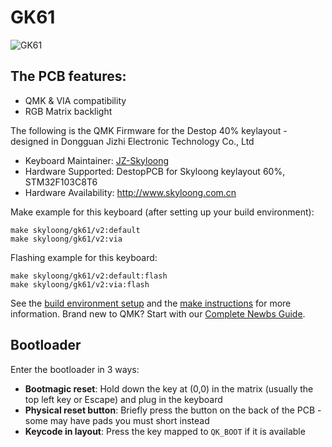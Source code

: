 # GK61

![GK61](https://i.imgur.com/hEufouph.jpg)

## The PCB features:
* QMK & VIA compatibility
* RGB Matrix backlight


The following is the QMK Firmware for the Destop 40% keylayout -  designed in Dongguan Jizhi Electronic Technology Co., Ltd
* Keyboard Maintainer: [JZ-Skyloong](https://github.com/JZ-Skyloong)
* Hardware Supported: DestopPCB for Skyloong keylayout 60%, STM32F103C8T6
* Hardware Availability: http://www.skyloong.com.cn

Make example for this keyboard (after setting up your build environment):

    make skyloong/gk61/v2:default
    make skyloong/gk61/v2:via

Flashing example for this keyboard:

    make skyloong/gk61/v2:default:flash
    make skyloong/gk61/v2:via:flash

See the [build environment setup](https://docs.qmk.fm/#/getting_started_build_tools) and the [make instructions](https://docs.qmk.fm/#/getting_started_make_guide) for more information. Brand new to QMK? Start with our [Complete Newbs Guide](https://docs.qmk.fm/#/newbs).

## Bootloader

Enter the bootloader in 3 ways:

* **Bootmagic reset**: Hold down the key at (0,0) in the matrix (usually the top left key or Escape) and plug in the keyboard
* **Physical reset button**: Briefly press the button on the back of the PCB - some may have pads you must short instead
* **Keycode in layout**: Press the key mapped to `QK_BOOT` if it is available

